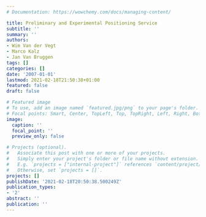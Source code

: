 ```yaml
---
# Documentation: https://wowchemy.com/docs/managing-content/

title: Preliminary and Experimental Positioning Service
subtitle: ''
summary: ''
authors:
- Wim Van der Vegt
- Marco Kalz
- Jan Van Bruggen
tags: []
categories: []
date: '2007-01-01'
lastmod: 2021-02-18T21:50:38+01:00
featured: false
draft: false

# Featured image
# To use, add an image named `featured.jpg/png` to your page's folder.
# Focal points: Smart, Center, TopLeft, Top, TopRight, Left, Right, BottomLeft, Bottom, BottomRight.
image:
  caption: ''
  focal_point: ''
  preview_only: false

# Projects (optional).
#   Associate this post with one or more of your projects.
#   Simply enter your project's folder or file name without extension.
#   E.g. `projects = ["internal-project"]` references `content/project/deep-learning/index.md`.
#   Otherwise, set `projects = []`.
projects: []
publishDate: '2021-02-18T20:50:38.500249Z'
publication_types:
- '2'
abstract: ''
publication: ''
---
```

